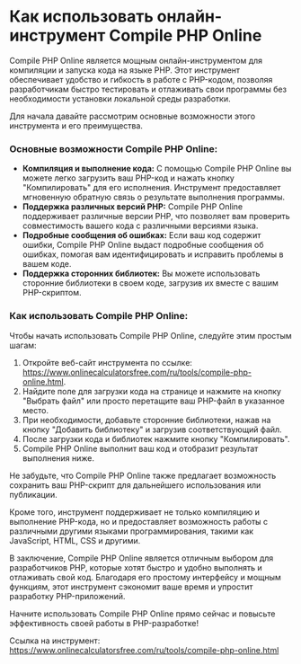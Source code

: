 Как использовать онлайн-инструмент Compile PHP Online
=====================================================

Compile PHP Online является мощным онлайн-инструментом для компиляции и запуска кода на языке PHP. Этот инструмент обеспечивает удобство и гибкость в работе с PHP-кодом, позволяя разработчикам быстро тестировать и отлаживать свои программы без необходимости установки локальной среды разработки.

Для начала давайте рассмотрим основные возможности этого инструмента и его преимущества.

### Основные возможности Compile PHP Online:

- **Компиляция и выполнение кода:** С помощью Compile PHP Online вы можете легко загрузить ваш PHP-код и нажать кнопку "Компилировать" для его исполнения. Инструмент предоставляет мгновенную обратную связь о результате выполнения программы.
- **Поддержка различных версий PHP:** Compile PHP Online поддерживает различные версии PHP, что позволяет вам проверить совместимость вашего кода с различными версиями языка.
- **Подробные сообщения об ошибках:** Если ваш код содержит ошибки, Compile PHP Online выдаст подробные сообщения об ошибках, помогая вам идентифицировать и исправить проблемы в вашем коде.
- **Поддержка сторонних библиотек:** Вы можете использовать сторонние библиотеки в своем коде, загрузив их вместе с вашим PHP-скриптом.

### Как использовать Compile PHP Online:

Чтобы начать использовать Compile PHP Online, следуйте этим простым шагам:

1. Откройте веб-сайт инструмента по ссылке: <https://www.onlinecalculatorsfree.com/ru/tools/compile-php-online.html>.
2. Найдите поле для загрузки кода на странице и нажмите на кнопку "Выбрать файл" или просто перетащите ваш PHP-файл в указанное место.
3. При необходимости, добавьте сторонние библиотеки, нажав на кнопку "Добавить библиотеку" и загрузив соответствующий файл.
4. После загрузки кода и библиотек нажмите кнопку "Компилировать".
5. Compile PHP Online выполнит ваш код и отобразит результат выполнения ниже.

Не забудьте, что Compile PHP Online также предлагает возможность сохранить ваш PHP-скрипт для дальнейшего использования или публикации.

Кроме того, инструмент поддерживает не только компиляцию и выполнение PHP-кода, но и предоставляет возможность работы с различными другими языками программирования, такими как JavaScript, HTML, CSS и другими.

В заключение, Compile PHP Online является отличным выбором для разработчиков PHP, которые хотят быстро и удобно выполнять и отлаживать свой код. Благодаря его простому интерфейсу и мощным функциям, этот инструмент сэкономит ваше время и упростит разработку PHP-приложений.

Начните использовать Compile PHP Online прямо сейчас и повысьте эффективность своей работы в PHP-разработке!

Ссылка на инструмент: <https://www.onlinecalculatorsfree.com/ru/tools/compile-php-online.html>